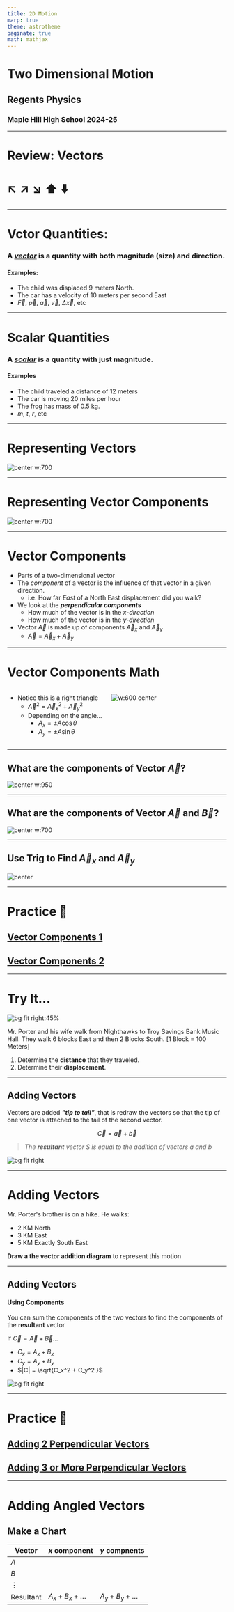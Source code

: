 ```yaml
---
title: 2D Motion
marp: true
theme: astrotheme
paginate: true
math: mathjax
---
```


# Two Dimensional Motion 

## Regents Physics 

### Maple Hill High School 2024-25

---

# **Review:** Vectors  <!--fit--->

# :arrow_upper_left: ↗️ ↘️ ⬆️ ⬇️ <!--fit--->



---

# Vctor Quantities:

### A *<u>vector</u>* is a quantity with both **magnitude** (size) and **direction**.

#### Examples:

  - The child was displaced 9 meters North.
  - The car has a velocity of 10 meters per second East
  - $\vec{F}$, $\vec{p}$, $\vec{a}$, $\vec{v}$, $\Delta \vec{x}$, etc

---

# Scalar Quantities

### A *<u>scalar</u>* is a quantity with just **magnitude**.


#### Examples

  - The child traveled a distance of 12 meters
  - The car is moving 20 miles per hour
  - The frog has mass of 0.5 kg.
  - $m$, $t$, $r$, etc


---

# Representing Vectors 

![center w:700](../figures/vector1.png)

---

# Representing Vector Components

![center w:700](../figures/vectorComponents.png)

---
<!--- _footer: <br> --->

# Vector Components

* Parts of a two-dimensional vector
* The *component* of a vector is the influence of that vector in a given direction.
    * i.e. How far _East_ of a North East displacement did you walk?
* We look at the ***perpendicular components***
    * How much of the vector is in the *x-direction*
    * How much of the vector is in the *y-direction*
* Vector $\vec{A}$ is made up of components $\vec{A}_x$ and $\vec{A}_y$
    * $\vec{A} = \vec{A}_x + \vec{A}_y$

---

# Vector Components Math


<div class = "columns">

<div>

- Notice this is a right triangle
    * $\vec{A}^2 = \vec{A}_x^2 + \vec{A}_y^2$
    * Depending on the angle...
        * $A_x = \pm A \cos \theta$
        * $A_y = \pm A \sin \theta$

</div>


<div>

![w:600 center](../figures/vectorComponents.png)

</div>

</div>

---

## What are the components of Vector $\vec{A}$?

![center w:950](../figures/vect2.png)

---

## What are the components of Vector $\vec{A}$ and $\vec{B}$?

![center w:700](../figures/vect3.png)


---

## Use Trig to Find $\vec{A}_x$ and $\vec{A}_y$


![center](../figures/vect4.png)


---

# Practice 🎯 <!--fit--->

## [Vector Components 1](https://www.physicsclassroom.com/calcpad/launch/CPVP3)

## [Vector Components 2](https://www.physicsclassroom.com/calcpad/launch/CPVP4)

---

# Try It...

![bg fit right:45%](../figures/troy.png)

Mr. Porter and his wife walk from Nighthawks to Troy Savings Bank Music Hall. They walk 6 blocks East and then 2 Blocks South. [1 Block = 100 Meters]

1. Determine the **distance** that they traveled.
2. Determine their  **displacement**.


---

<!--- _footer: <br>--->

## Adding Vectors 

Vectors are added ___"tip to tail"___, that is redraw the vectors so that the tip of one vector is attached to the tail of the second vector. 

$$\vec{C} = \vec{a} + \vec{b}$$

>_The **resultant** vector S is equal to the addition of vectors a and b_

![bg fit right](../figures/tip-to-tail.gif.gif)

---

# Adding Vectors 

Mr. Porter's brother is on a hike. He walks:

- 2 KM North
- 3 KM East 
- 5 KM Exactly South East 


**Draw a the vector addition diagram** to represent this motion



---

## Adding Vectors 


#### Using Components


You can sum the components of the two vectors to find the components of the **resultant** vector 

If $\vec{C} = \vec{A} + \vec{B}$...

* $C_x = A_x + B_x$
* $C_y = A_y + B_y$
* $|C| = \sqrt{C_x^2 + C_y^2 }$

![bg fit right](../figures/Adding-Vectors-Using-Components.gif)


---

# Practice 🎯 <!--fit--->

## [Adding 2 Perpendicular Vectors](https://www.physicsclassroom.com/calcpad/launch/CPVP5)

## [Adding 3 or More Perpendicular Vectors](https://www.physicsclassroom.com/calcpad/launch/CPVP6)

---

# Adding Angled Vectors 

## Make a Chart

| Vector | $x$ component | $y$ compnents | 
|---|---|---|
|$A$ | | |
|$B$| | | 
|$\vdots$ | | | 
|Resultant | $A_x + B_x + \dots$ | $A_y + B_y + \dots$ |
